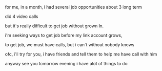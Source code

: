 for me, in a month, i had several job opportunities about 3 long term

did 4 video calls

but it's really difficult to get job without grown ln.

i'm seeking ways to get job before my link account grows,

to get job, we must have calls, but i can't without nobody knows

ofc, i'll try for you, i have friends and tell them to help me have call with him

anyway see you tomorrow evening i have alot of things to do